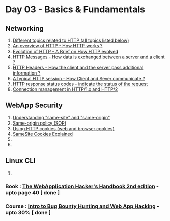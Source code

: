 # Day 03 - Basics & Fundamentals

## Networking
  1. [Different topics related to HTTP (all topics listed below)](https://developer.mozilla.org/en-US/docs/Web/HTTP/Basics_of_HTTP)
  2. [An overview of HTTP - How HTTP works ?](https://developer.mozilla.org/en-US/docs/Web/HTTP/Overview)
  3. [Evolution of HTTP - A Brief on How HTTP evolved](https://developer.mozilla.org/en-US/docs/Web/HTTP/Basics_of_HTTP/Evolution_of_HTTP)
  4. [HTTP Messages - How data is exchanged between a server and a client ?](https://developer.mozilla.org/en-US/docs/Web/HTTP/Messages)
  5. [HTTP Headers - How the client and the server pass additional information ?](https://developer.mozilla.org/en-US/docs/Web/HTTP/Headers)
  6. [A typical HTTP session - How Client and Sever communicate ?](https://developer.mozilla.org/en-US/docs/Web/HTTP/Session)
  7. [HTTP response status codes - indicate the status of the request](https://developer.mozilla.org/en-US/docs/Web/HTTP/Status)
  8. [Connection management in HTTP/1.x and HTTP/2](https://developer.mozilla.org/en-US/docs/Web/HTTP/Connection_management_in_HTTP_1.x)

## WebApp Security
  1. [Understanding "same-site" and "same-origin"](https://web.dev/same-site-same-origin/)
  2. [Same-origin policy (SOP)](https://developer.mozilla.org/en-US/docs/Web/Security/Same-origin_policy)
  3. [Using HTTP cookies (web and browser cookies)](https://developer.mozilla.org/en-US/docs/Web/HTTP/Cookies)
  4. [SameSite Cookies Explained](https://web.dev/samesite-cookies-explained/)
  5. 
  6. 

## Linux CLI
  1. 

### Book : [The WebApplication Hacker's Handbook 2nd edition](https://edu.anarcho-copy.org/Against%20Security%20-%20Self%20Security/Dafydd%20Stuttard,%20Marcus%20Pinto%20-%20The%20web%20application%20hacker's%20handbook_%20finding%20and%20exploiting%20security%20flaws-Wiley%20(2011).pdf) - upto page 40 [ done ]
### Course : [Intro to Bug Bounty Hunting and Web App Hacking](https://www.udemy.com/course/intro-to-bug-bounty-by-nahamsec/) - upto 30% [ done ]
